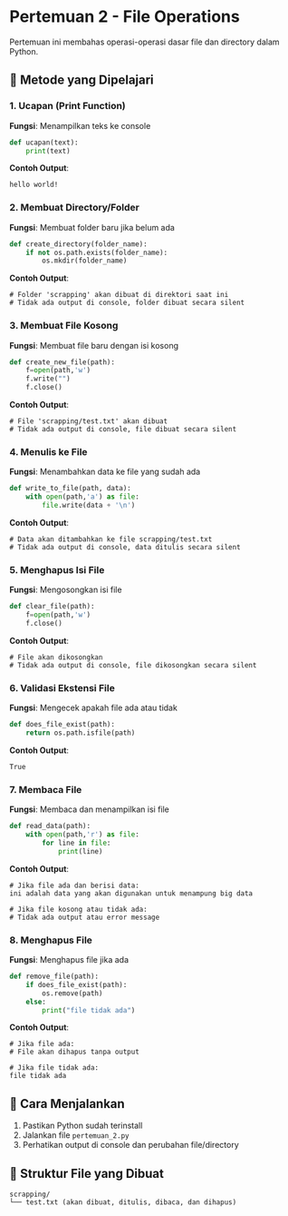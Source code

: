 # Pertemuan 2 - File Operations

Pertemuan ini membahas operasi-operasi dasar file dan directory dalam Python.

## 📁 Metode yang Dipelajari

### 1. Ucapan (Print Function)
**Fungsi**: Menampilkan teks ke console
```python
def ucapan(text):
    print(text)
```

**Contoh Output**:
```
hello world!
```

### 2. Membuat Directory/Folder
**Fungsi**: Membuat folder baru jika belum ada
```python
def create_directory(folder_name):
    if not os.path.exists(folder_name):
        os.mkdir(folder_name)
```

**Contoh Output**:
```
# Folder 'scrapping' akan dibuat di direktori saat ini
# Tidak ada output di console, folder dibuat secara silent
```

### 3. Membuat File Kosong
**Fungsi**: Membuat file baru dengan isi kosong
```python
def create_new_file(path):
    f=open(path,'w')
    f.write("")
    f.close()
```

**Contoh Output**:
```
# File 'scrapping/test.txt' akan dibuat
# Tidak ada output di console, file dibuat secara silent
```

### 4. Menulis ke File
**Fungsi**: Menambahkan data ke file yang sudah ada
```python
def write_to_file(path, data):
    with open(path,'a') as file:
        file.write(data + '\n')
```

**Contoh Output**:
```
# Data akan ditambahkan ke file scrapping/test.txt
# Tidak ada output di console, data ditulis secara silent
```

### 5. Menghapus Isi File
**Fungsi**: Mengosongkan isi file
```python
def clear_file(path):
    f=open(path,'w')
    f.close()
```

**Contoh Output**:
```
# File akan dikosongkan
# Tidak ada output di console, file dikosongkan secara silent
```

### 6. Validasi Ekstensi File
**Fungsi**: Mengecek apakah file ada atau tidak
```python
def does_file_exist(path):
    return os.path.isfile(path)
```

**Contoh Output**:
```
True
```

### 7. Membaca File
**Fungsi**: Membaca dan menampilkan isi file
```python
def read_data(path):
    with open(path,'r') as file:
        for line in file:
            print(line)
```

**Contoh Output**:
```
# Jika file ada dan berisi data:
ini adalah data yang akan digunakan untuk menampung big data 

# Jika file kosong atau tidak ada:
# Tidak ada output atau error message
```

### 8. Menghapus File
**Fungsi**: Menghapus file jika ada
```python
def remove_file(path):
    if does_file_exist(path):
        os.remove(path)
    else:
        print("file tidak ada")
```

**Contoh Output**:
```
# Jika file ada:
# File akan dihapus tanpa output

# Jika file tidak ada:
file tidak ada
```

## 📝 Cara Menjalankan

1. Pastikan Python sudah terinstall
2. Jalankan file `pertemuan_2.py`
3. Perhatikan output di console dan perubahan file/directory

## 📂 Struktur File yang Dibuat

```
scrapping/
└── test.txt (akan dibuat, ditulis, dibaca, dan dihapus)
```
